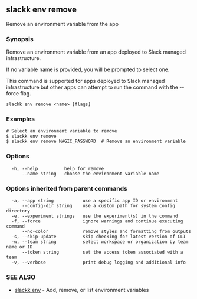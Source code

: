## slackk env remove

Remove an environment variable from the app

### Synopsis

Remove an environment variable from an app deployed to Slack managed
infrastructure.

If no variable name is provided, you will be prompted to select one.

This command is supported for apps deployed to Slack managed infrastructure but
other apps can attempt to run the command with the --force flag.

```
slackk env remove <name> [flags]
```

### Examples

```
# Select an environment variable to remove
$ slackk env remove
$ slackk env remove MAGIC_PASSWORD  # Remove an environment variable
```

### Options

```
  -h, --help          help for remove
      --name string   choose the environment variable name
```

### Options inherited from parent commands

```
  -a, --app string           use a specific app ID or environment
      --config-dir string    use a custom path for system config directory
  -e, --experiment strings   use the experiment(s) in the command
  -f, --force                ignore warnings and continue executing command
      --no-color             remove styles and formatting from outputs
  -s, --skip-update          skip checking for latest version of CLI
  -w, --team string          select workspace or organization by team name or ID
      --token string         set the access token associated with a team
  -v, --verbose              print debug logging and additional info
```

### SEE ALSO

* [slackk env](slackk_env.md)	 - Add, remove, or list environment variables

